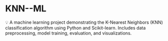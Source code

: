 # KNN--ML
💡 A machine learning project demonstrating the K-Nearest Neighbors (KNN) classification algorithm using Python and Scikit-learn. Includes data preprocessing, model training, evaluation, and visualizations.
